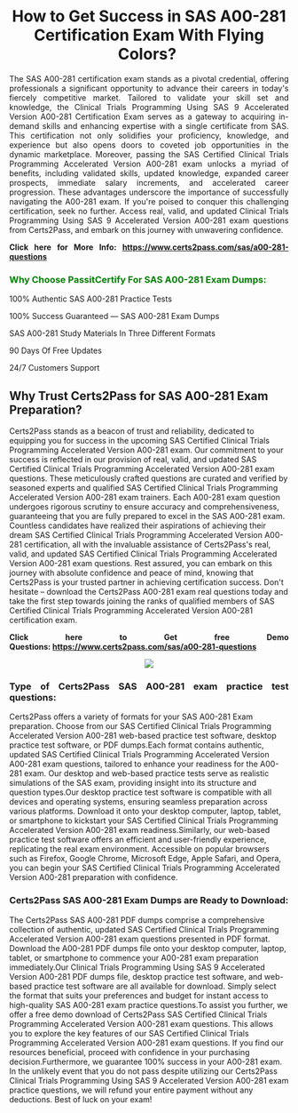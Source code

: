 <h1 style="text-align: center;"><strong>How to Get Success in SAS A00-281 Certification Exam With Flying Colors? </strong></h1>

<p style="text-align: justify;">The SAS A00-281 certification exam stands as a pivotal credential, offering professionals a significant opportunity to advance their careers in today's fiercely competitive market. Tailored to validate your skill set and knowledge, the Clinical Trials Programming Using SAS 9 Accelerated Version A00-281 Certification Exam serves as a gateway to acquiring in-demand skills and enhancing expertise with a single certificate from SAS. This certification not only solidifies your proficiency, knowledge, and experience but also opens doors to coveted job opportunities in the dynamic marketplace. Moreover, passing the SAS Certified Clinical Trials Programming Accelerated Version A00-281 exam unlocks a myriad of benefits, including validated skills, updated knowledge, expanded career prospects, immediate salary increments, and accelerated career progression. These advantages underscore the importance of successfully navigating the A00-281 exam. If you're poised to conquer this challenging certification, seek no further. Access real, valid, and updated Clinical Trials Programming Using SAS 9 Accelerated Version A00-281 exam questions from Certs2Pass, and embark on this journey with unwavering confidence.</p>

<p style="text-align: justify;"><strong>Click here for More Info: <a href="https://www.certs2pass.com/sas/a00-281-questions">https://www.certs2pass.com/sas/a00-281-questions</a></strong></p>

<h3><strong><span style="display:block; color:Green;">Why Choose PassitCertify For SAS A00-281 Exam Dumps: </span></strong></h3>

<p style="text-align: justify;">100% Authentic SAS A00-281 Practice Tests</p>

<p style="text-align: justify;">100% Success Guaranteed — SAS A00-281 Exam Dumps</p>

<p style="text-align: justify;">SAS A00-281 Study Materials In Three Different Formats</p>

<p style="text-align: justify;">90 Days Of Free Updates</p>

<p style="text-align: justify;">24/7 Customers Support</p>

<h2><strong>Why Trust Certs2Pass for SAS A00-281 Exam Preparation?</strong></h2>

<p>Certs2Pass stands as a beacon of trust and reliability, dedicated to equipping you for success in the upcoming SAS Certified Clinical Trials Programming Accelerated Version A00-281 exam. Our commitment to your success is reflected in our provision of real, valid, and updated SAS Certified Clinical Trials Programming Accelerated Version A00-281 exam questions. These meticulously crafted questions are curated and verified by seasoned experts and qualified SAS Certified Clinical Trials Programming Accelerated Version A00-281 exam trainers. Each A00-281 exam question undergoes rigorous scrutiny to ensure accuracy and comprehensiveness, guaranteeing that you are fully prepared to excel in the SAS A00-281 exam. Countless candidates have realized their aspirations of achieving their dream SAS Certified Clinical Trials Programming Accelerated Version A00-281 certification, all with the invaluable assistance of Certs2Pass's real, valid, and updated SAS Certified Clinical Trials Programming Accelerated Version A00-281 exam questions. Rest assured, you can embark on this journey with absolute confidence and peace of mind, knowing that Certs2Pass is your trusted partner in achieving certification success. Don't hesitate – download the Certs2Pass A00-281 exam real questions today and take the first step towards joining the ranks of qualified members of SAS Certified Clinical Trials Programming Accelerated Version A00-281 certification exam.</p>

<p style="text-align: justify;"><strong>Click here to Get free Demo Questions: <a href="https://www.certs2pass.com/sas/a00-281-questions">https://www.certs2pass.com/sas/a00-281-questions</a></strong></p>

<p style="text-align: center;"><img src="https://i.imgur.com/8DtcaoZ.jpg" /></p>

<h3 style="text-align: justify;"><strong>Type of Certs2Pass SAS A00-281 exam practice test questions:</strong></h3>

<p>Certs2Pass offers a variety of formats for your SAS A00-281 Exam preparation. Choose from our SAS Certified Clinical Trials Programming Accelerated Version A00-281 web-based practice test software, desktop practice test software, or PDF dumps.Each format contains authentic, updated SAS Certified Clinical Trials Programming Accelerated Version A00-281 exam questions, tailored to enhance your readiness for the A00-281 exam. Our desktop and web-based practice tests serve as realistic simulations of the SAS exam, providing insight into its structure and question types.Our desktop practice test software is compatible with all devices and operating systems, ensuring seamless preparation across various platforms. Download it onto your desktop computer, laptop, tablet, or smartphone to kickstart your SAS Certified Clinical Trials Programming Accelerated Version A00-281 exam readiness.Similarly, our web-based practice test software offers an efficient and user-friendly experience, replicating the real exam environment. Accessible on popular browsers such as Firefox, Google Chrome, Microsoft Edge, Apple Safari, and Opera, you can begin your SAS Certified Clinical Trials Programming Accelerated Version A00-281 preparation with confidence.</p>

<h3 style="text-align: justify;"><strong>Certs2Pass SAS A00-281 Exam Dumps are Ready to Download:</strong></h3>

<p>The Certs2Pass SAS A00-281 PDF dumps comprise a comprehensive collection of authentic, updated SAS Certified Clinical Trials Programming Accelerated Version A00-281 exam questions presented in PDF format. Download the A00-281 PDF dumps file onto your desktop computer, laptop, tablet, or smartphone to commence your A00-281 exam preparation immediately.Our Clinical Trials Programming Using SAS 9 Accelerated Version A00-281 PDF dumps file, desktop practice test software, and web-based practice test software are all available for download. Simply select the format that suits your preferences and budget for instant access to high-quality SAS A00-281 exam practice questions.To assist you further, we offer a free demo download of Certs2Pass SAS Certified Clinical Trials Programming Accelerated Version A00-281 exam questions. This allows you to explore the key features of our SAS Certified Clinical Trials Programming Accelerated Version A00-281 exam questions. If you find our resources beneficial, proceed with confidence in your purchasing decision.Furthermore, we guarantee 100% success in your A00-281 exam. In the unlikely event that you do not pass despite utilizing our Certs2Pass Clinical Trials Programming Using SAS 9 Accelerated Version A00-281 exam practice questions, we will refund your entire payment without any deductions. Best of luck on your exam!</p>
